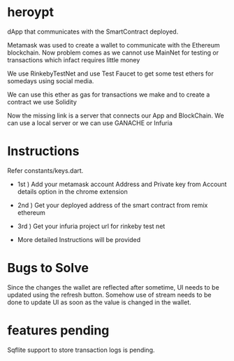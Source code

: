 # heroypt

dApp that communicates with the SmartContract deployed.

Metamask was used to create a wallet to communicate with the Ethereum blockchain. Now problem comes as we cannot use MainNet for testing or transactions which infact requires little money

We use RinkebyTestNet and use Test Faucet to get some test ethers for somedays using social media.

We can use this ether as gas for transactions we make and to create a contract we use
Solidity

Now the missing link is a server that connects our App and BlockChain.
We can use a local server or we can use
GANACHE or Infuria

# Instructions

Refer constants/keys.dart.

- 1st ) Add your metamask account Address and Private key from Account details option in the chrome extension
- 2nd ) Get your deployed address of the smart contract from remix ethereum
- 3rd ) Get your infuria project url for rinkeby test net

- More detailed Instructions will be provided

# Bugs to Solve

Since the changes the wallet are reflected after sometime, UI needs to be updated using the refresh button. Somehow use of stream needs to be done to update UI as soon as the value is changed in the wallet.
 
# features pending

Sqflite support to store transaction logs is pending.







